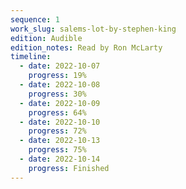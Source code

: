 ```yaml
---
sequence: 1
work_slug: salems-lot-by-stephen-king
edition: Audible
edition_notes: Read by Ron McLarty
timeline:
  - date: 2022-10-07
    progress: 19%
  - date: 2022-10-08
    progress: 30%
  - date: 2022-10-09
    progress: 64%
  - date: 2022-10-10
    progress: 72%
  - date: 2022-10-13
    progress: 75%
  - date: 2022-10-14
    progress: Finished
---
```

